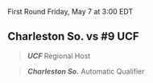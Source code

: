 First Round
Friday, May 7 at 3:00 EDT
## Charleston So. vs #9 UCF

> ***UCF***
> Regional Host

> ***Charleston So.***
> Automatic Qualifier